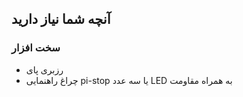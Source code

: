 ## آنچه شما نیاز دارید

### سخت افزار

- رزبری پای
- چراغ راهنمایی pi-stop یا سه عدد LED به همراه مقاومت